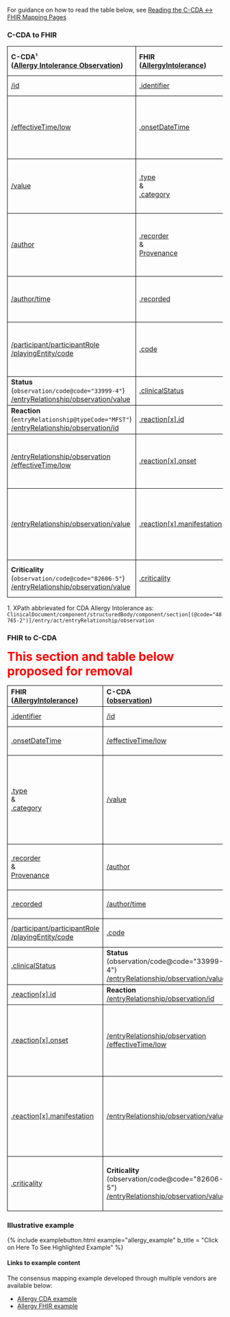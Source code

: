 <style>
td, th {
   border: 1px solid black!important;
}
</style>

For guidance on how to read the table below, see [Reading the C-CDA ↔ FHIR Mapping Pages](./mappingGuidance.html)

### C-CDA to FHIR

| C-CDA¹ <br/>([Allergy Intolerance Observation](http://hl7.org/cda/stds/ccda/draft1/StructureDefinition-2.16.840.1.113883.10.20.22.4.7.html)) | FHIR <br/>([AllergyIntolerance](https://build.fhir.org/ig/HL7/US-Core/StructureDefinition-us-core-allergyintolerance.html))| Transform Steps & Notes<br />([How to read](mappingGuidance.html#how-to-read-transform-steps-column)) |
|:-------|:------|:---------|
|[/id](https://build.fhir.org/ig/HL7/CDA-ccda-2.1-sd/StructureDefinition-2.16.840.1.113883.10.20.22.4.7-definitions.html#diff_Observation.id)|[.identifier](https://build.fhir.org/ig/HL7/US-Core/StructureDefinition-us-core-allergyintolerance-definitions.html#AllergyIntolerance.id)| [CDA id ↔ FHIR identifier](mappingGuidance.html#cda-id--fhir-identifier)|
|[/effectiveTime/low]()|[.onsetDateTime]()|[CDA ↔ FHIR Time/Dates](mappingGuidance.html#cda--fhir-timedates)<br/>EffectiveTime/high should not be mapped within onset (DateTime or Period)|
|[/value]()|[.type]()<br/>&<br/> [.category]()|[CDA CD ↔ FHIR CodeableConcept]()<br/>[CDA value → FHIR type]() <br/> [CDA value → FHIR category](./ConceptMap-CF-AllergyIntoleranceCategory.html)|
|[/author]()|[.recorder]()<br/>&<br/>[Provenance]()|**Constraint:** Only map single CDA author to FHIR recorder<br/>[Guidance on CDA ↔ FHIR Provenance]()|
|[/author/time]()|[.recorded]()|**Constraint:** Only map earliest author/time <br/>[CDA ↔ FHIR Time/Dates]()|
|[/participant/participantRole<br/>/playingEntity/code]()|[.code]()|**Constraint:** Only when CDA negation not present<br/>[CDA CD ↔ FHIR CodeableConcept]()|
|**Status**<br/>(```observation/code@code="33999-4"```)<br/>[/entryRelationship/observation/value]()|[.clinicalStatus]()|[CDA CD ↔ FHIR CodeableConcept]()
|**Reaction**<br/>(```entryRelationship@typeCode="MFST"```)<br/>[/entryRelationship/observation/id]()|[.reaction[x].id]()<br/>
|[/entryRelationship/observation<br/>/effectiveTime/low]()|[.reaction[x].onset]()|[CDA ↔ FHIR Time/Dates]()<br/>effectiveTime/high should not be mapped within onset
|[/entryRelationship/observation/value]()|[.reaction[x].manifestation]()|[CDA CD ↔ FHIR CodeableConcept]()<br/>Both  use SNOMED clinical findings with minor valueSet definition differences
|**Criticality**<br/>(```observation/code@code="82606-5"```)<br/>[/entryRelationship/observation/value]()|[.criticality]()|[CDA CD ↔ FHIR CodeableConcept]()<br/>[Allergy Criticality value → criticality]()

1\. XPath abbrievated for CDA Allergy Intolerance as: <br/> ```ClinicalDocument/component/structuredBody/component/section[(@code="48765-2")]/entry/act/entryRelationship/observation```

### FHIR to C-CDA

<span style="color:red; font-weight:bold; font-size:2em">This section and table below proposed for removal</span> 

| FHIR <br/>([AllergyIntolerance](https://build.fhir.org/ig/HL7/US-Core/StructureDefinition-us-core-allergyintolerance.html))| C-CDA <br/>([observation](http://hl7.org/cda/stds/core/draft1/StructureDefinition-Observation.html))| Transform Steps & Notes|
|:-------|:------|:---------|
|[.identifier](https://build.fhir.org/ig/HL7/US-Core/StructureDefinition-us-core-allergyintolerance-definitions.html#AllergyIntolerance.id)|[/id](https://build.fhir.org/ig/HL7/CDA-ccda-2.1-sd/StructureDefinition-2.16.840.1.113883.10.20.22.4.7-definitions.html#diff_Observation.id)|**Guidance:** [CDA id <> FHIR identifier]()|
|[.onsetDateTime]()|[/effectiveTime/low]()|**Guidance**: [CDA <> FHIR Time/Dates]()
|[.type]()<br/>&<br/> [.category]()|[/value]()|**Guidance:** [CDA CD <> FHIR CodeableConcept]()<br/>**ConceptMap:** [Allergy value <> category ConceptMap]()<br/>**ConceptMap:** [Allergy value <> type ConceptMap]()|
|[.recorder]()<br/>&<br/>[Provenance]()|[/author]()|**Guidance:** [Generalized guidance on CDA and FHIR provenance]()|
|[.recorded]()|[/author/time]()|**Guidance:** [CDA <> FHIR Time/Dates]()|
|[/participant/participantRole<br/>/playingEntity/code]()|[.code]()|**Guidance**: [CDA CD <> FHIR CodeableConcept]()|
|[.clinicalStatus]()|**Status**<br/>(observation/code@code="33999-4")<br/>[/entryRelationship/observation/value]()|**Guidance:** [CDA CD <> FHIR CodeableConcept]()
|[.reaction[x].id]()|**Reaction**<br/>[/entryRelationship/observation/id]()
|[.reaction[x].onset]()|[/entryRelationship/observation<br/>/effectiveTime/low]()|**Guidance:** [CDA <> FHIR Time/Dates]()<br/>**Note:** effectiveTime/high should not be mapped within onset
|[.reaction[x].manifestation]()|[/entryRelationship/observation/value]()|**Guidance:** [CDA CD <> FHIR CodeableConcept]()<br/>**Note:** Both  use SNOMED clinical findings with minor valueSet definition differences
|[.criticality]()|**Criticality**<br/>(observation/code@code="82606-5")<br/>[/entryRelationship/observation/value]()|**Guidance:** [CDA CD <> FHIR CodeableConcept]()<br/>**ConceptMap:** [Allergy Criticality value <> criticality]()

### Illustrative example

{% include examplebutton.html example="allergy_example" b_title = "Click on Here To See Highlighted Example" %}

#### Links to example content

The consensus mapping example developed through multiple vendors are available below:
* [Allergy CDA example]()
* [Allergy FHIR example](./AllergyIntolerance-allergy-intolerance-mapped-to-FHIR.html)
